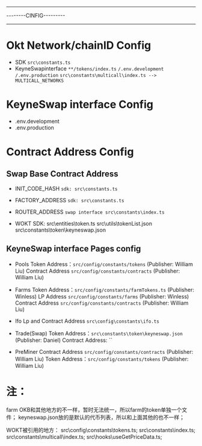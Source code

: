 
-----------------------

--------CINFIG---------

-----------------------


# Okt Network/chainID Config
 - SDK
 `src\constants.ts`
- KeyneSwapinterface
`**/tokens/index.ts`
`/.env.development`
`/.env.production`
`src\constants\multicall\index.ts --> MULTICALL_NETWORKS`

# KeyneSwap interface Config
- .env.development
- .env.production

# Contract Address Config
## Swap Base Contract Address
  - INIT_CODE_HASH
  `sdk: src\constants.ts`
  - FACTORY_ADDRESS
  `sdk: src\constants.ts`

   - ROUTER_ADDRESS
   `swap interface src\constants\index.ts`
   
   - WOKT
   SDK: src\entities\token.ts
   src\utils\tokenList.json
   src\constants\token\keyneswap.json

## KeyneSwap interface Pages config
  - Pools
    Token Address：`src/config/constants/tokens` (Publisher: William Liu)
    Contract Address `src/config/constants/contracts` (Publisher: William Liu)
  - Farms
    Token Address：`src/config/constants/farmTokens.ts` (Publisher: Winless)
    LP Address `src/config/constants/farms` (Publisher: Winless)
    Contract Address `src/config/constants/contracts` (Publisher: William Liu)
  - Ifo
    Lp and Contract Address `src\config\constants\ifo.ts`
  - Trade(Swap)
    Token Address：`src\constants\token\keyneswap.json` (Publisher: Daniel)
    Contract Address: ``

  - PreMiner
    Contract Address `src/config/constants/contracts` (Publisher: William Liu)
    Token Address：`src/config/constants/tokens` (Publisher: William Liu)


# 注：
farm OKB和其他地方的不一样，暂时无法统一，所以farm的token单独一个文件；
keyneswap.json放的是默认的代币列表，所以和上面其他的也不一样；

WOKT被引用的地方：
src\config\constants\tokens.ts;
src\constants\index.ts;
src\constants\multicall\index.ts;
src\hooks\useGetPriceData.ts;